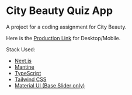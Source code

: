 # City Beauty Quiz App

A project for a coding assignment for City Beauty.

Here is the [Production Link](https://beauty-quiz-psi.vercel.app) for Desktop/Mobile.

Stack Used:

- [Next.js](https://nextjs.org)
- [Mantine](https://mantine.dev)
- [TypeScript](https://www.typescriptlang.org)
- [Tailwind CSS](https://tailwindcss.com)
- [Material UI (Base Slider only)](https://mui.com/base-ui/react-slider/)
